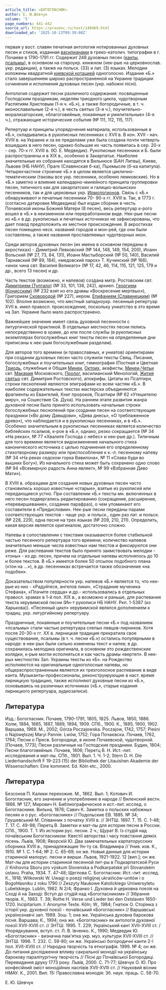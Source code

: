 ```yaml
---
article_title: «БОГОГЛАСНИК»
author: Е. Ю.Шевчук
volume: '5'
page_numbers: 441-442
source_url: https://pravenc.ru/text/149469.html
downloaded_at: '2025-10-13T09:39:08Z'
---
```


первая у вост. славян печатная антология нотированных духовных песен и стихов, изданная [василианами](https://pravenc.ru/text/василианами.html) в греко-католич. типографии в г. Почаеве в 1790-1791 гг. Содержит 248 духовных песен ([канты](https://pravenc.ru/text/канты.html), [псальмы](https://pravenc.ru/text/псальмы.html)), в основном на староукр. книжном (нек-рые на церковнослав. укр. редакции), а также на польск. (33) и лат. (3) языках. Мелодии изложены квадратной [киевской нотацией](<https://pravenc.ru/text/киевской нотацией.html>) одноголосно. Издание «Б.» стало завершением широко распространенной на Украине традиции сочинения и исполнения духовных песен (укр. набожнi пiснi).

Антология содержит песни различного содержания: посвященные Господским праздникам, неделям триодного цикла, чудотворным Распятиям Христовым (1-я ч. «Б.»), а также богородичные, в т. ч. иконославильные (2-я ч.), в честь святых (3-я ч.), поучительно-морализаторские, «благоговейные, покаянные и умилительные» (4-я ч.), отражающие исторические события (№ 111, 112, 115, 117).

Репертуар и принципы упорядочения материала, использованные в «Б.», складывались в рукописных песенниках с XVII в. В кон. XVII - нач. XVIII в. на Украине и за ее пределами уже была создана почти четверть вошедших в него песен, однако бо́льшая их часть появилась в сер. 20-х - сер. 70-х гг. XVIII в. (Ю. Е. Медведик). Рукописные песенники и Б. были распространены и в XIX в., особенно в Закарпатье. Наиболее значительные их собрания находятся в Вильнюсе (БАН Литвы), Киеве, Львове (НБ НАНУ), Праге (Славянская б-ка), Пшемысле (б-ка капитула). Четырехчастное строение «Б.» в целом является циклично-тематическим (таковы все укр. песенники, особенно лемковские). Но в «Б.» заметно и влияние календарно-минейного принципа группировки песен, типичного как для закарпатских и галицко-волынских песенников, так и для церковных укр. [Ирмологионов](https://pravenc.ru/text/Ирмологионов.html). Связь с «Б.» обнаруживают и печатные песенники 70- 90-х гг. XVIII в. Так, в 1773 г. (согласно датировке Медведика) был издан сборник в честь Почаевской иконы Божией Матери (8 песен), весь репертуар к-рого вошел в «Б.» в неизменном или переработанном виде. Нек-рые песни из «Б.» в др. рукописных и печатных источниках не зафиксированы, что дает повод предположить их местное происхождение. В акростихах песен помещено неск. названий городов и мон-рей, где они были составлены, а также названия прославляемых чудотворных икон.

Среди авторов духовных песен (их имена в основном переданы в акростихах) - Димитрий Левковский (№ 144, 148, 149, 154, 200), Иоанн Вольский (№ 27, 73, 84, 131), Иоанн Мастыборский (№ 50, 140), Василий Тарнавский (№ 89, 184), «медовский парох» Т. Кучинский (№ 166), «инок чина свт. Василия Великаго» (№ 17, 42, 46, 114, 115, 121, 125, 179 и др., всего 13 песен) и др.

Часть текстов (возможно, и напевов) создана митр. Ростовским свт. [Димитрием (Туптало)](<https://pravenc.ru/text/Димитрием (Туптало).html>) (№ 33, 101, 138, 242), архиеп. [Георгием (Конисским)](<https://pravenc.ru/text/Георгием (Конисским).html>) (№ 232 взят из его драмы «Воскресение мертвых»), Григорием [Сковородой](https://pravenc.ru/text/Сковородой.html) (№ 227), иером. [Епифанием (Славинецким)](<https://pravenc.ru/text/Епифаний (Славинецкий).html>) (№ 102). Вполне возможно, что местный западноукр. песенный репертуар XVII в. имел правосл. происхождение, поскольку униатство в это время на Зап. Украине было мало распространено.

Важнейшее значение имеет связь духовной песенности с литургической практикой. В отдельных местностях песни пелись непосредственно в храме, до или после службы (в рукописных экземплярах богослужебных книг тексты песен на определенные дни приписаны к нек-рым богослужебным разделам).

Для авторов того времени (и православных, и униатов) ориентирами при создании духовных песен часто служили тексты Свящ. Писания, богослужебных и поучительных книг, гимнография (Постная и Цветная [Триодь](https://pravenc.ru/text/Триодь.html), служебные и Общая [Минеи](https://pravenc.ru/text/Минеи.html), [Октоих](https://pravenc.ru/text/Октоих.html), акафисты, [Минеи-Четьи](https://pravenc.ru/text/Минеи-Четьи.html) свт. [Макария](https://pravenc.ru/text/Макарий.html) Московского, [Пролог](https://pravenc.ru/text/Пролог.html), василианский Менологий, [Жития святых](<https://pravenc.ru/text/Жития святых.html>) свт. Димитрия Ростовского), апокрифы. Цитаты из Псалтири, строки песнопений являются эпиграфами ко всем частям «Б.». В наиболее содержательных текстах мастерски объединяются фрагменты из Евангелий, Книг пророков, Псалтири (№ 62 «Утешителю миру», на Сошествие Св. Духа). На раннем этапе развития жанра духовной песни было принято использовать начальные строки богослужебных песнопений при создании песен на соответствующие праздники («Во дому Давыдови», «Дева днесь», «О треблаженное древо»), что наблюдается и в рукописных песенниках, и в «Б.». Особенно значительным в рукописных песенниках является количество библейских псалмов, к-рое в «Б.», однако, резко сокращается (№ 34 «На реках», № 77 «Хвалите Господа с небес» и нек-рые др.). Типичным для того времени является видоизменение начального стиха канонического источника с целью подчинения его определенному стихотворному размеру или приспособления к к.-л. песенному напеву (№ 34 «На реках седохом горка Вавилона», № 11 «Слава буди во вышних Богу»). Из начального стиха может быть сохранено одно слово (№ 94 «Всемирную радость Анна являет», № 99 «Взбранная Дево Мати»).

В XVIII в. образцами для создания новых духовных песен часто становились хорошо известные «старые», взятые из рукописей или передающиеся устно. При составлении «Б.» тексты мн. включенных в него песен подвергались редактированию (сокращение, расширение, «перевиршевание», создание парафраз), о чем упоминают его составители в «Предисловии». Нек-рые песни переданы парами соответствующих текстов - чаще укр. и польск., один раз лат. и польск. (№ 228, 229), одна песня на трех языках (№ 209, 210, 211). Определить, какая версия является оригиналом, достаточно сложно.

Напевы в сопоставлении с текстами оказываются более стабильной частью песенного репертуара того времени; количество напевов значительно меньше числа известных нам текстов и фиксируются они реже. Для распевания текстов было принято заимствовать мелодии - «тоны» - из др. песен, причем на отдельные напевы исполнялось до 10 и более текстов. В «Б.» имеется более 50 отсылок подобного плана («тон на ...»), в др. песенниках встречается также обозначение «на подобен».

Доказательством популярности укр. напевов «Б.» является то, что нек-рые из них - «Радуйтеся, ангелов лики», «Страдание мученика Стефана», «Плачите сердца» и др.- использовались в отдельных правосл. храмах в 1-й пол. XIX в., а возможно и раньше, для распевания текста херувимской песни (Ин-т рукописи НБ НАНУ. Ркп. 1-5387 (из Харькова)). «Песенный цикл» херувимской являлся дополнением к традиц. укр. литургийному репертуару.

Праздничные, покаянные и поучительные песни «Б.» под названием «псальмы» стали частью репертуара слепых певцов-лирников. Хотя после 20-30-х гг. XX в. лирницкая традиция прекратила свое существование, псальмы (в т. ч. песни «Б.») остались популярными в народе: в нек-рых были сильно изменены текст и напев; в др. сохранилась мелодика оригинала, в основном это рождественские колядки, к-рые могли исполняться и как часть драмы «вертеп». В нек-рых местностях Зап. Украины тексты из «Б». на Рождество исполняются на оригинальные одноголосные напевы, но общераспространенным является их трехголосное распевание в виде канта. Музыканты-профессионалы, реконструирующие в наст. время лирницкую традицию, также исполняют духовные песни из «Б.», основываясь на различных источниках («Б.», старые издания лирницкого репертуара, аудиозаписи).

## Литература

Изд.: Богогласник. Почаев, 1790-1791, 1805, 1825. Львов, 1850, 1886. Холм, 1884, 1885, 1887, 1889, 1894, 1909. СПб., 1900. К., 1885, 1900, 1902. Варшава, 1969. М., 2002; Górza Poczajowska. Poczajow, 1742, 1757; Pieśni o Najśwętszej Maryi Pannie. Lwów, 1752; Гора Почаєвска. Почаев, 1762, 1764; Песни о Пресв. Богородице, в иконе Почаевской, чудотворной. [Почаев, 1773]; Песни различныя на Господския праздники. Будин, 1804; Песни благоговейныя. Почаев, 1806; Перетц В. Н. Ист.-лит. исследования и мат-лы. СПб., 1901. Вып. 1. Ч. 1-2; Stern D. H. Die Liederhandschrift F 19-223 (15) der Bibliothek der Litauishen Akademie der Wissenschaften: Eine komment. Ed. Köln etc., 2000.

## Литература

Безсонов П. Калики перехожие. М., 1862. Вып. 1; Котович И. Богогласник, его значение и употребление в народе // Виленский вестн. 1866. № 127; Мирович Н. Библиографическое и ист.-лит. исслед. о Богогласнике. Вильна, 1876; Савич К. Заметка о польских набожных песнях и о рус. «Богогласнике» // Подольские ЕВ. 1885. № 34; Грушевський М. Спiванник з початку XVIII в. // ЗНТШ. 1897. Т. 15. С. 1-48; Т. 17. С. 49-98; Перетц В. Заметки и мат-лы для истории песни в России. СПб., 1900. Т. 1: Из истории рус. песни. 2 ч.; Щурат В. Iз студiй над почаïвським Богогласником: Квестiï авторства i часу повстання деякiх пiсень. Львiв, 1908; Яворскiй Ю. Два замечательных карпаторусских сборника XVIII в., принадлежащие Ун-ту св. Владимира // Унив. изв. К., 1910. № 1. С. 1-64; № 2. С. 65-69; он же. Новыя данныя для истории старинной малорус. песни и вирши. Львов, 1921-1922. 12 [вип.]; он же. Мат-лы для истории старинной песенной лит-ры в Подкарпатской Руси // Knihovna Sboru pro výskum Slovenska a Podkarpatské pŕi Slovanském ústavu. Praha, 1934. Т. 47-48; Щеглова С. Богогласник: Ист.-лит. исслед. К., 1918; Witkowski W. Uwagi o poezji religijnej ukraińców-unitów i o Bogohłasniku z roku 1790 // Zeszyty Naukowe Katolickiego Uniwersytetu Lubelskiego. Lublin, 1982. N 2/4; Франко I. Духовна й церковна поезiя на Сходi й на Заходi: Вступ до студiй над «Богогласником» // Зiбрання творiв. К., 1983. Т. 39; Rothe H. Verse und Lieder bei den Ostslaven 1650-1720. Incipitarium. I: Anonyme Texte. Köln; W., 1984; Гнатюк О. Сторiнка з iсторiï укр. духовноï поезiï - почаïвський «Богогласник» // Варшавськi украïнознавчi зап. 1989. Зош. 1; она же. Украïнська духовна барокова пiсня. Варшава; К., 1994; она же. «Богогласник» як антологiя духовноï поезiï XVII-XVIII ст. // ЗНТШ. 1995. Т. 229; Украïнський кант ХVII-ХVIII ст. / Упорядкування, вступ. ст. Л. В. Iвченко. К., 1990; Медведик Ю. «Богогласник» - визначна пам'ятка укр. муз. культури XVII-XVIII ст. // ЗНТШ. 1996. Т. 232. С. 59-80; он же. Украïнськi богородичнi канти 2-ï пол. XVII-XVIII ст. // Народна творчiсть та етнографiя. 1999. № 4; он же. До питання дослiдження впливу сакральноï монодiï на украïнську барокову паралiтургiчну творчiсть // Пiснi до Почаïвськоï Богородицi. Перевидання друку 1773 року. Львiв, 2000. С. 71-77; Шевчук О. Ю. Про конфесiйний змiст монодiйних наспiвiв XVII-XVIII ст. // Науковий вiсник НМАУ. К., 2001. Вип. 15: Православна монодiя: Зб. наук. праць. С. 58-70.

Е. Ю.  Шевчук
